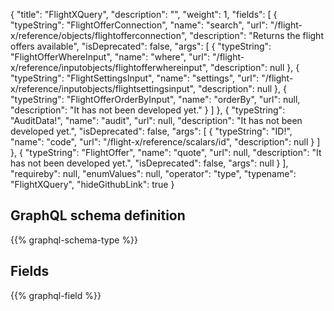 {
  "title": "FlightXQuery",
  "description": "",
  "weight": 1,
  "fields": [
    {
      "typeString": "FlightOfferConnection",
      "name": "search",
      "url": "/flight-x/reference/objects/flightofferconnection",
      "description": "Returns the flight offers available",
      "isDeprecated": false,
      "args": [
        {
          "typeString": "FlightOfferWhereInput",
          "name": "where",
          "url": "/flight-x/reference/inputobjects/flightofferwhereinput",
          "description": null
        },
        {
          "typeString": "FlightSettingsInput",
          "name": "settings",
          "url": "/flight-x/reference/inputobjects/flightsettingsinput",
          "description": null
        },
        {
          "typeString": "FlightOfferOrderByInput",
          "name": "orderBy",
          "url": null,
          "description": "It has not been developed yet."
        }
      ]
    },
    {
      "typeString": "AuditData!",
      "name": "audit",
      "url": null,
      "description": "It has not been developed yet.",
      "isDeprecated": false,
      "args": [
        {
          "typeString": "ID!",
          "name": "code",
          "url": "/flight-x/reference/scalars/id",
          "description": null
        }
      ]
    },
    {
      "typeString": "FlightOffer",
      "name": "quote",
      "url": null,
      "description":  "It has not been developed yet.",
      "isDeprecated": false,
      "args": null
    }
  ],
  "requireby": null,
  "enumValues": null,
  "operator": "type",
  "typename": "FlightXQuery",
  "hideGithubLink": true
}
## GraphQL schema definition

{{% graphql-schema-type %}}

## Fields

{{% graphql-field %}}

